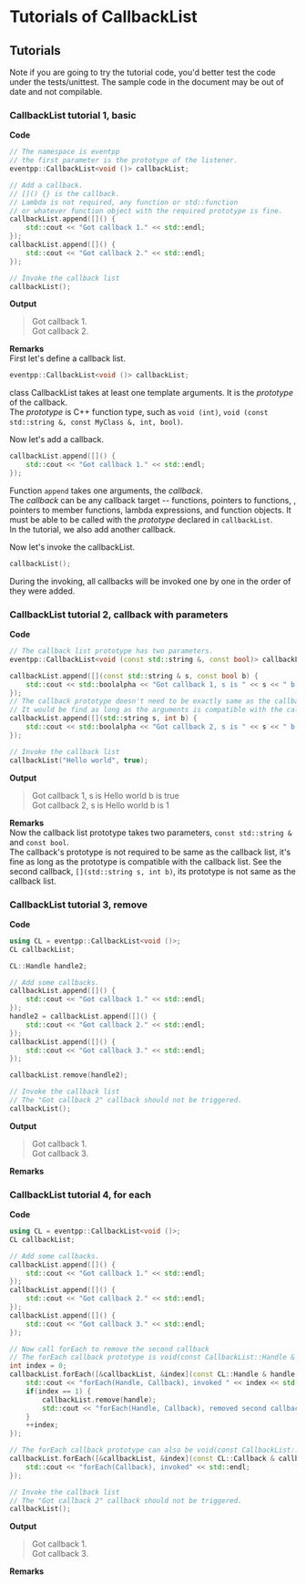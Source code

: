 # Tutorials of CallbackList

<!--toc-->

## Tutorials

Note if you are going to try the tutorial code, you'd better test the code under the tests/unittest. The sample code in the document may be out of date and not compilable.

### CallbackList tutorial 1, basic

**Code**  
```c++
// The namespace is eventpp
// the first parameter is the prototype of the listener.
eventpp::CallbackList<void ()> callbackList;

// Add a callback.
// []() {} is the callback.
// Lambda is not required, any function or std::function
// or whatever function object with the required prototype is fine.
callbackList.append([]() {
	std::cout << "Got callback 1." << std::endl;
});
callbackList.append([]() {
	std::cout << "Got callback 2." << std::endl;
});

// Invoke the callback list
callbackList();
```

**Output**  
> Got callback 1.  
> Got callback 2.  

**Remarks**  
First let's define a callback list.
```c++
eventpp::CallbackList<void ()> callbackList;
```
class CallbackList takes at least one template arguments. It is the *prototype* of the callback.  
The *prototype* is C++ function type, such as `void (int)`, `void (const std::string &, const MyClass &, int, bool)`.  

Now let's add a callback.  
```c++
callbackList.append([]() {
	std::cout << "Got callback 1." << std::endl;
});
```
Function `append` takes one arguments, the *callback*.  
The *callback* can be any callback target -- functions, pointers to functions, , pointers to member functions, lambda expressions, and function objects. It must be able to be called with the *prototype* declared in `callbackList`.  
In the tutorial, we also add another callback.  

Now let's invoke the callbackList.
```c++
callbackList();
```
During the invoking, all callbacks will be invoked one by one in the order of they were added.

### CallbackList tutorial 2, callback with parameters

**Code**  
```c++
// The callback list prototype has two parameters.
eventpp::CallbackList<void (const std::string &, const bool)> callbackList;

callbackList.append([](const std::string & s, const bool b) {
	std::cout << std::boolalpha << "Got callback 1, s is " << s << " b is " << b << std::endl;
});
// The callback prototype doesn't need to be exactly same as the callback list.
// It would be find as long as the arguments is compatible with the callbacklist.
callbackList.append([](std::string s, int b) {
	std::cout << std::boolalpha << "Got callback 2, s is " << s << " b is " << b << std::endl;
});

// Invoke the callback list
callbackList("Hello world", true);
```

**Output**  
> Got callback 1, s is Hello world b is true  
> Got callback 2, s is Hello world b is 1  

**Remarks**  
Now the callback list prototype takes two parameters, `const std::string &` and `const bool`.  
The callback's prototype is not required to be same as the callback list, it's fine as long as the prototype is compatible with the callback list. See the second callback, `[](std::string s, int b)`, its prototype is not same as the callback list.

### CallbackList tutorial 3, remove

**Code**  
```c++
using CL = eventpp::CallbackList<void ()>;
CL callbackList;

CL::Handle handle2;

// Add some callbacks.
callbackList.append([]() {
	std::cout << "Got callback 1." << std::endl;
});
handle2 = callbackList.append([]() {
	std::cout << "Got callback 2." << std::endl;
});
callbackList.append([]() {
	std::cout << "Got callback 3." << std::endl;
});

callbackList.remove(handle2);

// Invoke the callback list
// The "Got callback 2" callback should not be triggered.
callbackList();
```

**Output**  
> Got callback 1.  
> Got callback 3.  

**Remarks**  

### CallbackList tutorial 4, for each

**Code**  
```c++
using CL = eventpp::CallbackList<void ()>;
CL callbackList;

// Add some callbacks.
callbackList.append([]() {
	std::cout << "Got callback 1." << std::endl;
});
callbackList.append([]() {
	std::cout << "Got callback 2." << std::endl;
});
callbackList.append([]() {
	std::cout << "Got callback 3." << std::endl;
});

// Now call forEach to remove the second callback
// The forEach callback prototype is void(const CallbackList::Handle & handle, const CallbackList::Callback & callback)
int index = 0;
callbackList.forEach([&callbackList, &index](const CL::Handle & handle, const CL::Callback & callback) {
	std::cout << "forEach(Handle, Callback), invoked " << index << std::endl;
	if(index == 1) {
		callbackList.remove(handle);
		std::cout << "forEach(Handle, Callback), removed second callback" << std::endl;
	}
	++index;
});

// The forEach callback prototype can also be void(const CallbackList::Callback & callback)
callbackList.forEach([&callbackList, &index](const CL::Callback & callback) {
	std::cout << "forEach(Callback), invoked" << std::endl;
});

// Invoke the callback list
// The "Got callback 2" callback should not be triggered.
callbackList();
```

**Output**  
> Got callback 1.  
> Got callback 3.  

**Remarks**  
